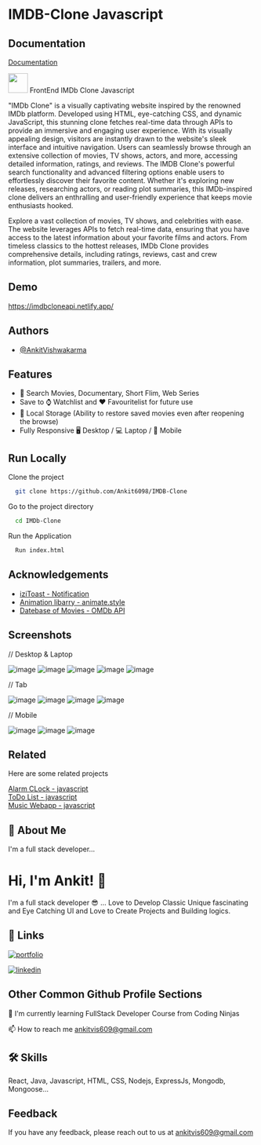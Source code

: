 # IMDB-Clone Javascript

## Documentation

[Documentation](https://linktodocumentation)

<img margin-top="20px" width="40px" height="40px" src="https://cdn-icons-png.flaticon.com/512/5977/5977585.png"/> FrontEnd IMDb Clone Javascript

"IMDb Clone" is a visually captivating website inspired by the renowned IMDb platform. Developed using HTML, eye-catching CSS, and dynamic JavaScript, this stunning clone fetches real-time data through APIs to provide an immersive and engaging user experience. With its visually appealing design, visitors are instantly drawn to the website's sleek interface and intuitive navigation. Users can seamlessly browse through an extensive collection of movies, TV shows, actors, and more, accessing detailed information, ratings, and reviews. The IMDB Clone's powerful search functionality and advanced filtering options enable users to effortlessly discover their favorite content. Whether it's exploring new releases, researching actors, or reading plot summaries, this IMDb-inspired clone delivers an enthralling and user-friendly experience that keeps movie enthusiasts hooked.

Explore a vast collection of movies, TV shows, and celebrities with ease. The website leverages APIs to fetch real-time data, ensuring that you have access to the latest information about your favorite films and actors. From timeless classics to the hottest releases, IMDb Clone provides comprehensive details, including ratings, reviews, cast and crew information, plot summaries, trailers, and more.
## Demo

https://imdbcloneapi.netlify.app/
## Authors

- [@AnkitVishwakarma](https://github.com/Ankit6098)


## Features

- 🎦 Search Movies, Documentary, Short Flim, Web Series
- Save to ⌚ Watchlist and ❤️ Favouritelist for future use
- 💾 Local Storage (Ability to restore saved movies even after reopening the browse)
- Fully Responsive 🖥 Desktop / 💻 Laptop / 📱 Mobile
## Run Locally

Clone the project

```bash
  git clone https://github.com/Ankit6098/IMDB-Clone
```

Go to the project directory

```bash
  cd IMDb-Clone
```

Run the Application

```bash
  Run index.html
```



## Acknowledgements

 - [iziToast - Notification](https://izitoast.marcelodolza.com/)
 - [Animation libarry - animate.style](https://animate.style/)
 - [Datebase of Movies - OMDb API](https://www.omdbapi.com/)


## Screenshots

// Desktop & Laptop

![image](https://user-images.githubusercontent.com/92246613/236679352-5e3b6e77-3258-41c3-a405-245810be1f27.png)
![image](https://user-images.githubusercontent.com/92246613/236679356-5f7918e6-3740-48b9-aa67-1ed704baf3d9.png)
![image](https://user-images.githubusercontent.com/92246613/236679359-71cdca8d-a2ab-4bed-9ba4-67c6af5a0b71.png)
![image](https://user-images.githubusercontent.com/92246613/236679365-67bcb101-c435-48a9-a91d-dd5250cbff9d.png)
![image](https://user-images.githubusercontent.com/92246613/236679369-9a96cffe-3fd8-4a6d-b59a-b317a526833b.png)

// Tab

![image](https://user-images.githubusercontent.com/92246613/236679382-45233551-d5bf-40bc-b63e-7b38d4a7530f.png)
![image](https://user-images.githubusercontent.com/92246613/236679388-7acb4b51-26dc-4072-9806-a3bbbb61287a.png)
![image](https://user-images.githubusercontent.com/92246613/236679399-1f7eac2d-69f2-48f6-916e-691af9031c8e.png)
![image](https://user-images.githubusercontent.com/92246613/236679568-0f5a8607-3bb0-4e4e-9bd8-8535871b20a1.png)

// Mobile

![image](https://user-images.githubusercontent.com/92246613/236679415-ee05d270-9196-4c0c-b444-46bc70fea4e2.png)
![image](https://user-images.githubusercontent.com/92246613/236679477-b7a10b53-f8ff-4246-baca-8db2270c773f.png)
![image](https://user-images.githubusercontent.com/92246613/236679422-5301cc43-e1aa-4142-ac5e-d729af80513d.png)


## Related

Here are some related projects

[Alarm CLock - javascript](https://github.com/Ankit6098/Todos-nodejs)\
[ToDo List - javascript](https://github.com/Ankit6098/Todos-nodejs)\
[Music Webapp - javascript](https://github.com/Ankit6098/Todos-nodejs)


## 🚀 About Me
I'm a full stack developer...


# Hi, I'm Ankit! 👋

I'm a full stack developer 😎 ... Love to Develop Classic Unique fascinating and Eye Catching UI and Love to Create Projects and Building logics.
## 🔗 Links
[![portfolio](https://img.shields.io/badge/my_portfolio-000?style=for-the-badge&logo=ko-fi&logoColor=white)](https://ankithub.me/Resume/)

[![linkedin](https://img.shields.io/badge/linkedin-0A66C2?style=for-the-badge&logo=linkedin&logoColorwhite=)](https://www.linkedin.com/in/ankit-vishwakarma-6531221b0/)


## Other Common Github Profile Sections
🧠 I'm currently learning FullStack Developer Course from Coding Ninjas

📫 How to reach me ankitvis609@gmail.com


## 🛠 Skills
React, Java, Javascript, HTML, CSS, Nodejs, ExpressJs, Mongodb, Mongoose...


## Feedback

If you have any feedback, please reach out to us at ankitvis609@gmail.com

